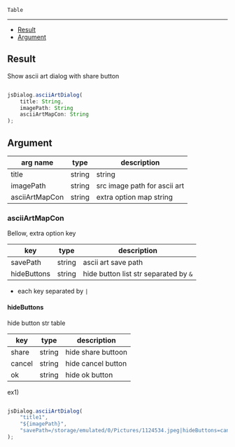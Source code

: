     Table
-----------------

* [Result](#result)
* [Argument](#argument)


## Result

Show ascii art dialog with share button  


```js.js

jsDialog.asciiArtDialog(
	title: String,
	imagePath: String
	asciiArtMapCon: String
);

```

## Argument

| arg name | type | description                  |
| -------- | -------- |------------------------------|
| title | string | string                       |
| imagePath | string | src image path for ascii art |
| asciiArtMapCon | string | extra option map string      |


### asciiArtMapCon

Bellow, extra option key

| key            | type | description                           |
|----------------| -------- |---------------------------------------|
| savePath          | string | ascii art save path                   |
| hideButtons      | string | hide button list str separated by `&` |


- each key separated by `|`


#### hideButtons

hide button str table


| key    | type | description                              |
|--------| -------- |------------------------------------------|
| share  | string | hide share buttoon                       |
| cancel | string | hide cancel button                       |
| ok     | string | hide ok button |


ex1)

```js.js

jsDialog.asciiArtDialog(
	"title1",
	"${imagePath}",
	"savePath=/storage/emulated/0/Pictures/1124534.jpeg|hideButtons=cancel
);

```

